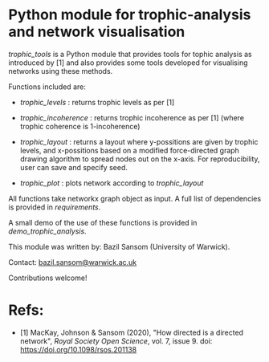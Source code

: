 # Python module for trophic-analysis and network visualisation

*trophic_tools* is a Python module that provides tools for tophic analysis as introduced by [1] 
and also provides some tools developed for visualising networks using these methods.

Functions included are:

- *trophic_levels*       : returns trophic levels as per [1]

- *trophic_incoherence*  : returns trophic incoherence as per [1] (where trophic coherence is 1-incoherence)

- *trophic_layout*       : returns a layout where y-possitions are given by trophic levels, and x-possitions based on a modified force-directed graph drawing algorithm to spread nodes out on the x-axis. For reproducibility, user can save and specify seed.

- *trophic_plot*         : plots network according to *trophic_layout*

All functions take networkx graph object as input. A full list of dependencies is provided in *requirements*.

A small demo of the use of these functions is provided in *demo_trophic_analysis*.

This module was written by: Bazil Sansom (University of Warwick).

Contact: bazil.sansom@warwick.ac.uk

Contributions welcome!

# Refs:

- [1] MacKay, Johnson & Sansom (2020), "How directed is a directed network", *Royal Society Open Science*, vol. 7, issue 9. doi: https://doi.org/10.1098/rsos.201138

